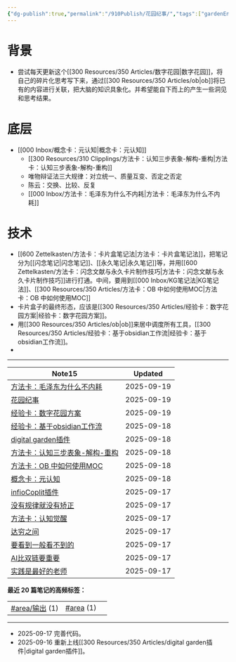 ```yaml
---
{"dg-publish":true,"permalink":"/910Publish/花园纪事/","tags":["gardenEntry"],"created":"2025-09-16T10:20:34.720+08:00","updated":"2025-09-19T08:56:18.605+08:00"}
---
```


# 背景

- 尝试每天更新这个[[300 Resources/350 Articles/数字花园\|数字花园]]，将自己的碎片化思考写下来，通过[[300 Resources/350 Articles/ob\|ob]]将已有的内容进行关联，把大脑的知识具象化。并希望能自下而上的产生一些洞见和思考结果。
# 底层
- [[000 Inbox/概念卡：元认知\|概念卡：元认知]]
	- [[300 Resources/310 Clipplings/方法卡：认知三步表象-解构-重构\|方法卡：认知三步表象-解构-重构]]
	- 唯物辩证法三大规律：对立统一、质量互变、否定之否定
	- 陈云：交换、比较、反复
	- [[000 Inbox/方法卡：毛泽东为什么不内耗\|方法卡：毛泽东为什么不内耗]]
# 技术
- [[600 Zettelkasten/方法卡：卡片盒笔记法\|方法卡：卡片盒笔记法]]，把笔记分为[[闪念笔记\|闪念笔记]]、[[永久笔记\|永久笔记]]等，并用[[600 Zettelkasten/方法卡：闪念文献与永久卡片制作技巧\|方法卡：闪念文献与永久卡片制作技巧]]进行打通。中间，要用到[[000 Inbox/KG笔记法\|KG笔记法]]、[[300 Resources/350 Articles/方法卡：OB 中如何使用MOC\|方法卡：OB 中如何使用MOC]]
- 卡片盒子的最终形态，应该是[[300 Resources/350 Articles/经验卡：数字花园方案\|经验卡：数字花园方案]]。
- 用[[300 Resources/350 Articles/ob\|ob]]来居中调度所有工具，[[300 Resources/350 Articles/经验卡：基于obsidian工作流\|经验卡：基于obsidian工作流]]。
- 


---
<div><table class="dataview table-view-table"><thead class="table-view-thead"><tr class="table-view-tr-header"><th class="table-view-th"><span>Note</span><span class="dataview small-text">15</span></th><th class="table-view-th"><span>Updated</span></th></tr></thead><tbody class="table-view-tbody"><tr><td><span><a data-tooltip-position="top" aria-label="000 Inbox/方法卡：毛泽东为什么不内耗.md" data-href="000 Inbox/方法卡：毛泽东为什么不内耗.md" href="000 Inbox/方法卡：毛泽东为什么不内耗.md" class="internal-link" target="_blank" rel="noopener nofollow">方法卡：毛泽东为什么不内耗</a></span></td><td><span>2025-09-19</span></td></tr><tr><td><span><a data-tooltip-position="top" aria-label="910Publish/花园纪事.md" data-href="910Publish/花园纪事.md" href="910Publish/花园纪事.md" class="internal-link" target="_blank" rel="noopener nofollow">花园纪事</a></span></td><td><span>2025-09-19</span></td></tr><tr><td><span><a data-tooltip-position="top" aria-label="300 Resources/350 Articles/经验卡：数字花园方案.md" data-href="300 Resources/350 Articles/经验卡：数字花园方案.md" href="300 Resources/350 Articles/经验卡：数字花园方案.md" class="internal-link" target="_blank" rel="noopener nofollow">经验卡：数字花园方案</a></span></td><td><span>2025-09-19</span></td></tr><tr><td><span><a data-tooltip-position="top" aria-label="300 Resources/350 Articles/经验卡：基于obsidian工作流.md" data-href="300 Resources/350 Articles/经验卡：基于obsidian工作流.md" href="300 Resources/350 Articles/经验卡：基于obsidian工作流.md" class="internal-link" target="_blank" rel="noopener nofollow">经验卡：基于obsidian工作流</a></span></td><td><span>2025-09-18</span></td></tr><tr><td><span><a data-tooltip-position="top" aria-label="300 Resources/350 Articles/digital garden插件.md" data-href="300 Resources/350 Articles/digital garden插件.md" href="300 Resources/350 Articles/digital garden插件.md" class="internal-link" target="_blank" rel="noopener nofollow">digital garden插件</a></span></td><td><span>2025-09-18</span></td></tr><tr><td><span><a data-tooltip-position="top" aria-label="300 Resources/310 Clipplings/方法卡：认知三步表象-解构-重构.md" data-href="300 Resources/310 Clipplings/方法卡：认知三步表象-解构-重构.md" href="300 Resources/310 Clipplings/方法卡：认知三步表象-解构-重构.md" class="internal-link" target="_blank" rel="noopener nofollow">方法卡：认知三步表象-解构-重构</a></span></td><td><span>2025-09-18</span></td></tr><tr><td><span><a data-tooltip-position="top" aria-label="300 Resources/350 Articles/方法卡：OB 中如何使用MOC.md" data-href="300 Resources/350 Articles/方法卡：OB 中如何使用MOC.md" href="300 Resources/350 Articles/方法卡：OB 中如何使用MOC.md" class="internal-link" target="_blank" rel="noopener nofollow">方法卡：OB 中如何使用MOC</a></span></td><td><span>2025-09-18</span></td></tr><tr><td><span><a data-tooltip-position="top" aria-label="000 Inbox/概念卡：元认知.md" data-href="000 Inbox/概念卡：元认知.md" href="000 Inbox/概念卡：元认知.md" class="internal-link" target="_blank" rel="noopener nofollow">概念卡：元认知</a></span></td><td><span>2025-09-18</span></td></tr><tr><td><span><a data-tooltip-position="top" aria-label="300 Resources/350 Articles/infioCoplit插件.md" data-href="300 Resources/350 Articles/infioCoplit插件.md" href="300 Resources/350 Articles/infioCoplit插件.md" class="internal-link" target="_blank" rel="noopener nofollow">infioCoplit插件</a></span></td><td><span>2025-09-17</span></td></tr><tr><td><span><a data-tooltip-position="top" aria-label="300 Resources/350 Articles/没有规律就没有矫正.md" data-href="300 Resources/350 Articles/没有规律就没有矫正.md" href="300 Resources/350 Articles/没有规律就没有矫正.md" class="internal-link" target="_blank" rel="noopener nofollow">没有规律就没有矫正</a></span></td><td><span>2025-09-17</span></td></tr><tr><td><span><a data-tooltip-position="top" aria-label="300 Resources/350 Articles/方法卡：认知觉醒.md" data-href="300 Resources/350 Articles/方法卡：认知觉醒.md" href="300 Resources/350 Articles/方法卡：认知觉醒.md" class="internal-link" target="_blank" rel="noopener nofollow">方法卡：认知觉醒</a></span></td><td><span>2025-09-17</span></td></tr><tr><td><span><a data-tooltip-position="top" aria-label="910Publish/达穷之间.md" data-href="910Publish/达穷之间.md" href="910Publish/达穷之间.md" class="internal-link" target="_blank" rel="noopener nofollow">达穷之间</a></span></td><td><span>2025-09-17</span></td></tr><tr><td><span><a data-tooltip-position="top" aria-label="300 Resources/350 Articles/要看到一般看不到的.md" data-href="300 Resources/350 Articles/要看到一般看不到的.md" href="300 Resources/350 Articles/要看到一般看不到的.md" class="internal-link" target="_blank" rel="noopener nofollow">要看到一般看不到的</a></span></td><td><span>2025-09-17</span></td></tr><tr><td><span><a data-tooltip-position="top" aria-label="300 Resources/350 Articles/AI比双链要重要.md" data-href="300 Resources/350 Articles/AI比双链要重要.md" href="300 Resources/350 Articles/AI比双链要重要.md" class="internal-link" target="_blank" rel="noopener nofollow">AI比双链要重要</a></span></td><td><span>2025-09-17</span></td></tr><tr><td><span><a data-tooltip-position="top" aria-label="300 Resources/350 Articles/实践是最好的老师.md" data-href="300 Resources/350 Articles/实践是最好的老师.md" href="300 Resources/350 Articles/实践是最好的老师.md" class="internal-link" target="_blank" rel="noopener nofollow">实践是最好的老师</a></span></td><td><span>2025-09-17</span></td></tr></tbody></table></div><style><span>  .dataview.table-view-table th:nth-child(2),<br>
.dataview.table-view-table td:nth-child(2) {<br>
width: 25%;<br>
text-align: right;<br>
}  </span></style>  
  

<p><span><strong>最近 20 篇笔记的高频标签：</strong></span></p><div><table class="dataview table-view-table"><thead class="table-view-thead"><tr class="table-view-tr-header"></tr></thead><tbody class="table-view-tbody"><tr><td><span><a href="#area/输出" class="tag" target="_blank" rel="noopener nofollow">#area/输出</a> (1)</span></td><td><span><a href="#area" class="tag" target="_blank" rel="noopener nofollow">#area</a> (1)</span></td><td><span></span></td></tr></tbody></table></div>

---
- 2025-09-17 完善代码。
- 2025-09-16 重新上线[[300 Resources/350 Articles/digital garden插件\|digital garden插件]]。